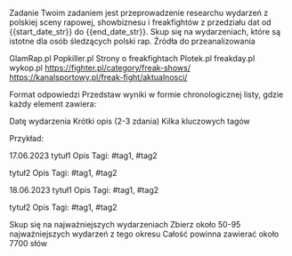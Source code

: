 Zadanie Twoim zadaniem jest przeprowadzenie researchu wydarzeń z polskiej sceny rapowej, showbiznesu i freakfightów z przedziału dat od {{start_date_str}} do {{end_date_str}}. Skup się na wydarzeniach, które są istotne dla osób śledzących polski rap. Źródła do przeanalizowania

GlamRap.pl
Popkiller.pl Strony o freakfightach Plotek.pl freakday.pl wykop.pl https://fighter.pl/category/freak-shows/ https://kanalsportowy.pl/freak-fight/aktualnosci/

Format odpowiedzi Przedstaw wyniki w formie chronologicznej listy, gdzie każdy element zawiera:

Datę wydarzenia Krótki opis (2-3 zdania) Kilka kluczowych tagów

Przykład:

17.06.2023
tytuł1 Opis Tagi: #tag1, #tag2

tytuł2 Opis Tagi: #tag1, #tag2

18.06.2023
tytuł1 Opis Tagi: #tag1, #tag2

tytuł2 Opis Tagi: #tag1, #tag2

Skup się na najważniejszych wydarzeniach Zbierz około 50-95 najważniejszych wydarzeń z tego okresu Całość powinna zawierać około 7700 słów
